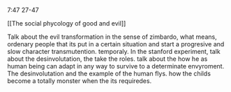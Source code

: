 7:47 27-47

[[The social phycology of good and evil]]

Talk about the evil transformation in the sense of zimbardo, what means, ordenary people that its put in a certain situation and start a progresive and slow character transmutention. temporaly.
In the stanford experiment, talk about the desinvolutation, the take the roles.
talk about the how he as human being can adapt in any way to survive to a determinate envyroment. 
The desinvolutation and the example of the human flys. how the childs become a totally monster when the its requiredes.




